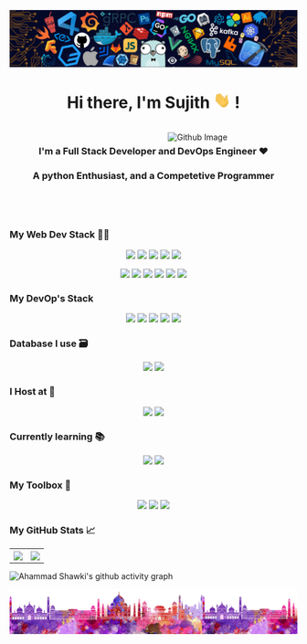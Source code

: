 ![](https://github.com/Sujithk007/Sujithk007/blob/main/header_.png)

<h1 align="center"> Hi there, I'm Sujith <img src="https://raw.githubusercontent.com/ABSphreak/ABSphreak/master/gifs/Hi.gif" width="30px"> ! </h1>

<!-- <h3 align="center">I'm a Full Stack Developer and DevOps Engineer ❤</h3>
<h3 align = 'center'>A python Enthusiast, and a Competetive Programmer </3> -->
<br />

<!-- ### Current Status ✨ -->
<img width="45%" align="right" alt="Github Image" src="https://raw.githubusercontent.com/onimur/.github/master/.resources/git-header.svg" />

<h3 align="center">I'm a Full Stack Developer and DevOps Engineer ❤</h3>
<h3 align = 'center'>A python Enthusiast, and a Competetive Programmer </3>
<br />
<br />
<br />
<br />

### My Web Dev Stack 👨‍💻
<p align='center'>
<img src = 'https://img.shields.io/badge/Python-14354C?style=for-the-badge&logo=python&logoColor=white'>
<img src = 'https://img.shields.io/badge/JavaScript-F7DF1E?style=for-the-badge&logo=javascript&logoColor=black'>
<img src = 'https://img.shields.io/badge/Node.js-43853D?style=for-the-badge&logo=node.js&logoColor=white'>
<img src = 'https://img.shields.io/badge/Express.js-404D59?style=for-the-badge'>
<img src = 'https://img.shields.io/badge/Go-3dd9ff?style=for-the-badge&logo=GO&logoColor=white'>
</p>
<p align='center'>
<img src = 'https://img.shields.io/badge/React-20232A?style=for-the-badge&logo=react&logoColor=61DAFB'>
<img src = 'https://img.shields.io/badge/Sass-CC6699?style=for-the-badge&logo=sass&logoColor=white'>
<img src = 'https://img.shields.io/badge/Bootstrap-563D7C?style=for-the-badge&logo=bootstrap&logoColor=white'>
<img src = 'https://img.shields.io/badge/CSS3-1572B6?style=for-the-badge&logo=css3&logoColor=white'>
<img src = 'https://img.shields.io/badge/HTML5-E34F26?style=for-the-badge&logo=html5&logoColor=white'>
<img src = 'https://img.shields.io/badge/Material--UI-0081CB?style=for-the-badge&logo=material-ui&logoColor=white'>
</p>

### My DevOp's Stack
<p align = 'center'>
  <img src = 'https://img.shields.io/badge/Kubernetes-316CE6?style=for-the-badge&logo=Kubernetes&logoColor=white'>
  <img src = 'https://img.shields.io/badge/Docker-00d9ff?style=for-the-badge&logo=Docker&logoColor=white'>
  <img src = 'https://img.shields.io/badge/Grafana-20232A?style=for-the-badge&logo=Grafana&logoColor=orange'>
  <img src = 'https://img.shields.io/badge/Prometheus-DF4F2B?style=for-the-badge&logo=Prometheus&logoColor=orange'>
  <img src = 'https://img.shields.io/badge/Bamboo-F7F7F7?style=for-the-badge&logo=Bamboo&logoColor=316CE6'>
</p>

### Database I use 🗃️
<p align = 'center'>
<img src = 'https://img.shields.io/badge/PostgreSQL-316192?style=for-the-badge&logo=postgresql&logoColor=white'>
<img src = 'https://img.shields.io/badge/MongoDB-4EA94B?style=for-the-badge&logo=mongodb&logoColor=white'>
</p>

### I Host at 📡
<p align = 'center'>
  <img src = 'https://img.shields.io/badge/Heroku-430098?style=for-the-badge&logo=heroku&logoColor=white'>
  <img src = 'https://img.shields.io/badge/AWS-ff9a1f?style=for-the-badge&logo=amazon&logoColor=white'>
</p>

### Currently learning 📚
<p align = 'center'>
 <img src = 'https://img.shields.io/badge/Java-ED8B00?style=for-the-badge&logo=java&logoColor=white'>
 <img src = 'https://img.shields.io/badge/Shell_Script-121011?style=for-the-badge&logo=gnu-bash&logoColor=white'>
</p>

### My Toolbox 🧰
<p align="center">
  <img src="https://img.shields.io/badge/vscode%20-%23007ACC.svg?&style=for-the-badge&logo=visual-studio-code&logoColor=white" />
  <img src="https://img.shields.io/badge/git%20-%23F05032.svg?&style=for-the-badge&logo=git&logoColor=white"/>
  <img src="https://img.shields.io/badge/github%20-%23181717.svg?&style=for-the-badge&logo=github&logoColor=white" />
</p> 

### My GitHub Stats 📈
<table>
  <tr>
    <td align="center" style="padding=0;width=50%;">
      <img align="center" style="padding=0;" src="https://github-readme-stats.vercel.app/api/top-langs/?username=Sujithk007&layout=compact&show_icons=true&title_color=4F8CC9&text_color=9f9f9f&bg_color=00000000&hide_border=true&icon_color=00000000&count_private=true&extra=skyra-project/skyra,skyra.pw,alestra,skyra-sharp,lycore,aurora,char,timestamp,anti-user-gateway,orm,eslint-config;binarytf/binarytf;discordjs/discord.js,collection;novariableglobal/mood,g.shift,global-engine;sapphire-project/framework,pieces,plugins,utilities" />
    </td>
    <td align="center" style="padding=0;width=50%;">
      <img align="center" style="padding=0;" src="https://github-readme-stats.vercel.app/api/?username=Sujithk007&show_icons=true&title_color=4F8CC9&text_color=9f9f9f&bg_color=00000000&hide_border=true&icon_color=4F8CC9&hide_title=true&count_private=true" />
    </td>
  </tr>
</table>

  ![Ahammad Shawki's github activity graph](https://activity-graph.herokuapp.com/graph?username=Sujithk007)
  
![](https://github.com/Sujithk007/Sujithk007/blob/main/footer.png)
